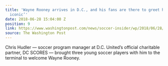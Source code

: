 ```yaml
---
title: 'Wayne Rooney arrives in D.C., and his fans are there to greet him: ‘This is
  iconic’'
date: 2018-06-28 15:04:00 Z
position: 9
link: https://www.washingtonpost.com/news/soccer-insider/wp/2018/06/28/wayne-rooney-arrives-in-d-c-and-his-fans-are-there-to-greet-him-this-is-iconic/?noredirect=on&utm_term=.9a76fd678738
source: The Washington Post
---
```


Chris Hudler — soccer program manager at D.C. United’s official charitable partner, DC SCORES — brought three young soccer players with him to the terminal to welcome Wayne Rooney.